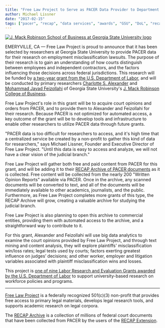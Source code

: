 ```yaml
---
title: "Free Law Project to Serve as PACER Data Provider to Department of Labor Grantees at Georgia State University"
author: Michael Lissner
date: "2017-02-15"
tags: ["pacer", "recap", "data services", "awards", "GSU", "DoL", "recap archive"]
---
```



<div className="right-image">
    <a href="http://robinson.gsu.edu">
        <img src="/images/gsu.png"
             alt="J. Mack Robinson School of Business at Georgia State University logo"
             className="img-responsive border"/>
    </a>
</div>

EMERYVILLE, CA — Free Law Project is proud to announce that it has been selected by researchers at Georgia State University to provide PACER data for their research on employment misclassification lawsuits. The purpose of their research is to gain an understanding of how courts distinguish between employees and independent contractors, and the factors influencing those decisions across federal jurisdictions. This research will be funded by [a two-year grant from the U.S. Department of Labor][dol], and will be conducted by primary researchers [Charlotte S. Alexander][ca] and [Mohammad Javad Feizollahi][jf] of Georgia State University's [J. Mack Robinson College of Business][gsu].

Free Law Project's role in this grant will be to acquire court opinions and orders from PACER, and to provide them to Alexander and Feizollahi for their research. Because PACER is not optimized for automated access, a key outcome of the grant will be to develop tools and infrastructure to enable other researchers to utilize PACER data through future grants.
 
"PACER data is too difficult for researchers to access, and it's high time that a centralized service be created by a non-profit to gather this kind of data for researchers," says Michael Lissner, Founder and Executive Director of Free Law Project. "Until this data is easy to access and analyze, we will not have a clear vision of the judicial branch."

Free Law Project will gather both free and paid content from PACER for this grant, and will be adding it to their [RECAP Archive of PACER documents][archive] as it is collected. Free content will be collected from the nearly 200 "Written Opinion Reports" available via PACER. Once in the archive, any scanned documents will be converted to text, and all of the documents will be immediately available to other academics, journalists, and the public. Furthermore, as Free Law Project completes more grants of this type, the RECAP Archive will grow, creating a valuable archive for studying the judicial branch. 

Free Law Project is also planning to open this archive to commercial entities, providing them with automated access to the archive, and a straightforward way to contribute to it.

For this grant, Alexander and Feizollahi will use big data analytics to examine the court opinions provided by Free Law Project, and through text mining and content analysis, they will explore plaintiffs' misclassification win/loss rates; legal tests used by courts; factors exerting greatest influence on judges’ decisions; and other worker, employer and litigation variables associated with plaintiff misclassification wins and losses.

This project is [one of nine Labor Research and Evaluation Grants awarded by the U.S. Department of Labor][dol] to support university-based research on workforce policies and programs.


------


[Free Law Project][flp] is a federally recognized 501(c)(3) non-profit that provides free access to primary legal materials, develops legal research tools, and supports academic research on legal corpora.

The [RECAP Archive][archive] is a collection of millions of federal court documents that have been collected from PACER by the users of the [RECAP Extension][ext].  



[dol]: https://www.dol.gov/newsroom/releases/oasp/oasp20170112
[archive]: https://www.courtlistener.com/recap/
[ext]: /recap/
[flp]: /mission/
[ca]: http://robinson.gsu.edu/profile/charlotte-alexander/
[jf]: http://robinson.gsu.edu/profile/m-javad-feizollahi/
[gsu]: http://robinson.gsu.edu

